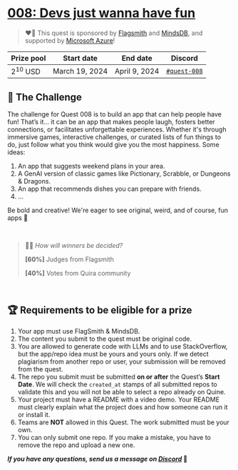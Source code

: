 # [008: Devs just wanna have fun](https://quira.sh)

> ❤️‍🔥  This quest is sponsored by [Flagsmith](https://www.flagsmith.com/) and [MindsDB](https://mindsdb.com/), and supported by [Microsoft Azure](https://www.microsoft.com/)!

| Prize pool | Start date | End date | Discord |
| --- | --- | --- | --- |
| $2^{10}$ USD | March 19, 2024  | April 9, 2024 | [`#quest-008`](https://discord.gg/quira) |

## 🌋 The Challenge

The challenge for Quest 008 is to build an app that can help people have fun! That’s it…  it can be an app that makes people laugh, fosters better connections, or facilitates unforgettable experiences. Whether it's through immersive games, interactive challenges, or curated lists of fun things to do, just follow what you think would give you the most happiness. Some ideas:

1. An app that suggests weekend plans in your area.
2. A GenAI version of classic games like Pictionary, Scrabble, or Dungeons & Dragons.
3. An app that recommends dishes you can prepare with friends.
4. …

Be bold and creative! We're eager to see original, weird, and of course, fun apps 🤩

<br>

>👩‍⚖️ *How will winners be decided?*
>
>**[60%]** Judges from Flagsmith
>
>**[40%]** Votes from Quira community

<br>

## 🏆 Requirements to be eligible for a prize

1. Your app must use FlagSmith & MindsDB.
2. The content you submit to the quest must be original code.
3. You are allowed to generate code with LLMs and to use StackOverflow, but the app/repo idea must be yours and yours only. If we detect plagiarism from another repo or user, your submission will be removed from the quest.
4. The repo you submit must be submitted **on or after** the Quest’s **Start Date**. We will check the `created_at` stamps of all submitted repos to validate this and you will not be able to select a repo already on Quine.
5. Your project must have a README with a video demo. Your README must clearly explain what the project does and how someone can run it or install it.
6. Teams are **NOT** allowed in this Quest. The work submitted must be your own.
7. You can only submit one repo. If you make a mistake, you have to remove the repo and upload a new one.

***If you have any questions, send us a message on [Discord](https://discord.gg/quira)* 👾**
